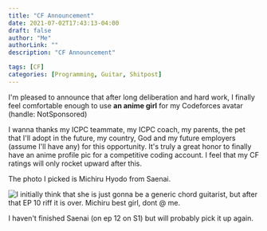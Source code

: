 ```yaml
---
title: "CF Announcement"
date: 2021-07-02T17:43:13-04:00
draft: false
author: "Me"
authorLink: ""
description: "CF Announcement"

tags: [CF]
categories: [Programming, Guitar, Shitpost]
---
```


I'm pleased to announce that after long deliberation and hard work, I finally feel comfortable enough to use **an anime girl** for my Codeforces avatar (handle: NotSponsored)


I wanna thanks my ICPC teammate, my ICPC coach, my parents, the pet that I'll adopt in the future, my country, God and my future employers
(assume I'll have any) for this opportunity. It's truly a great honor to finally have an anime profile pic for a competitive coding account. 
I feel that my CF ratings will only rocket upward after this.

The photo I picked is Michiru Hyodo from Saenai. 

![I initially think that she is just gonna be a generic chord guitarist, but after that EP 10 riff it is over. Michiru best girl, dont @ me.](/images/hyodo.jpg)

I haven't finished Saenai (on ep 12 on S1) but will probably pick it up again.